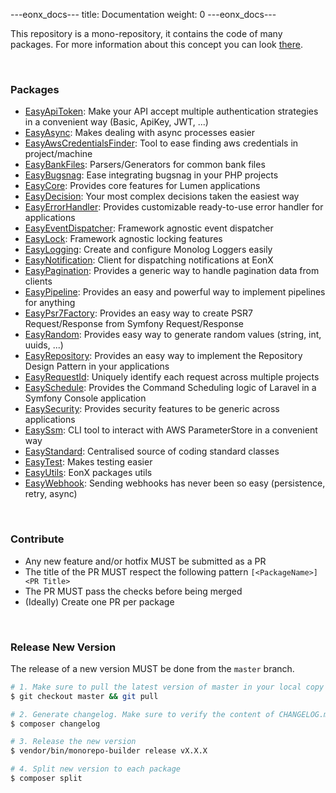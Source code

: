 ---eonx_docs---
title: Documentation
weight: 0
---eonx_docs---

This repository is a mono-repository, it contains the code of many packages. For more information about this concept
you can look [there][1].


<br>

### Packages

<!-- monorepo-packages -->
- [EasyApiToken](https://github.com/eonx-com/easy-api-token): Make your API accept multiple authentication strategies in a convenient way (Basic, ApiKey, JWT, ...)
- [EasyAsync](https://github.com/eonx-com/easy-async): Makes dealing with async processes easier
- [EasyAwsCredentialsFinder](https://github.com/eonx-com/easy-aws-credentials-finder): Tool to ease finding aws credentials in project/machine
- [EasyBankFiles](https://github.com/eonx-com/easy-bank-files): Parsers/Generators for common bank files
- [EasyBugsnag](https://github.com/eonx-com/easy-bugsnag): Ease integrating bugsnag in your PHP projects
- [EasyCore](https://github.com/eonx-com/easy-core): Provides core features for Lumen applications
- [EasyDecision](https://github.com/eonx-com/easy-decision): Your most complex decisions taken the easiest way
- [EasyErrorHandler](https://github.com/eonx-com/easy-error-handler): Provides customizable ready-to-use error handler for applications
- [EasyEventDispatcher](https://github.com/eonx-com/easy-event-dispatcher): Framework agnostic event dispatcher
- [EasyLock](https://github.com/eonx-com/easy-lock): Framework agnostic locking features
- [EasyLogging](https://github.com/eonx-com/easy-logging): Create and configure Monolog Loggers easily
- [EasyNotification](https://github.com/eonx-com/easy-notification): Client for dispatching notifications at EonX
- [EasyPagination](https://github.com/eonx-com/easy-pagination): Provides a generic way to handle pagination data from clients
- [EasyPipeline](https://github.com/eonx-com/easy-pipeline): Provides an easy and powerful way to implement pipelines for anything
- [EasyPsr7Factory](https://github.com/eonx-com/easy-psr7-factory): Provides an easy way to create PSR7 Request/Response from Symfony Request/Response
- [EasyRandom](https://github.com/eonx-com/easy-random): Provides easy way to generate random values (string, int, uuids, ...)
- [EasyRepository](https://github.com/eonx-com/easy-repository): Provides an easy way to implement the Repository Design Pattern in your applications
- [EasyRequestId](https://github.com/eonx-com/easy-request-id): Uniquely identify each request across multiple projects
- [EasySchedule](https://github.com/eonx-com/easy-schedule): Provides the Command Scheduling logic of Laravel in a Symfony Console application
- [EasySecurity](https://github.com/eonx-com/easy-security): Provides security features to be generic across applications
- [EasySsm](https://github.com/eonx-com/easy-ssm): CLI tool to interact with AWS ParameterStore in a convenient way
- [EasyStandard](https://github.com/eonx-com/easy-standard): Centralised source of coding standard classes
- [EasyTest](https://github.com/eonx-com/easy-test): Makes testing easier
- [EasyUtils](https://github.com/eonx-com/easy-utils): EonX packages utils
- [EasyWebhook](https://github.com/eonx-com/easy-webhook): Sending webhooks has never been so easy (persistence, retry, async)
<!-- end-monorepo-packages -->

<br>

### Contribute

- Any new feature and/or hotfix MUST be submitted as a PR
- The title of the PR MUST respect the following pattern `[<PackageName>] <PR Title>`
- The PR MUST pass the checks before being merged
- (Ideally) Create one PR per package

<br>

### Release New Version

The release of a new version MUST be done from the `master` branch.

```bash
# 1. Make sure to pull the latest version of master in your local copy of the repository
$ git checkout master && git pull

# 2. Generate changelog. Make sure to verify the content of CHANGELOG.md after each run
$ composer changelog

# 3. Release the new version
$ vendor/bin/monorepo-builder release vX.X.X

# 4. Split new version to each package
$ composer split
```

[1]: https://en.wikipedia.org/wiki/Monorepo
